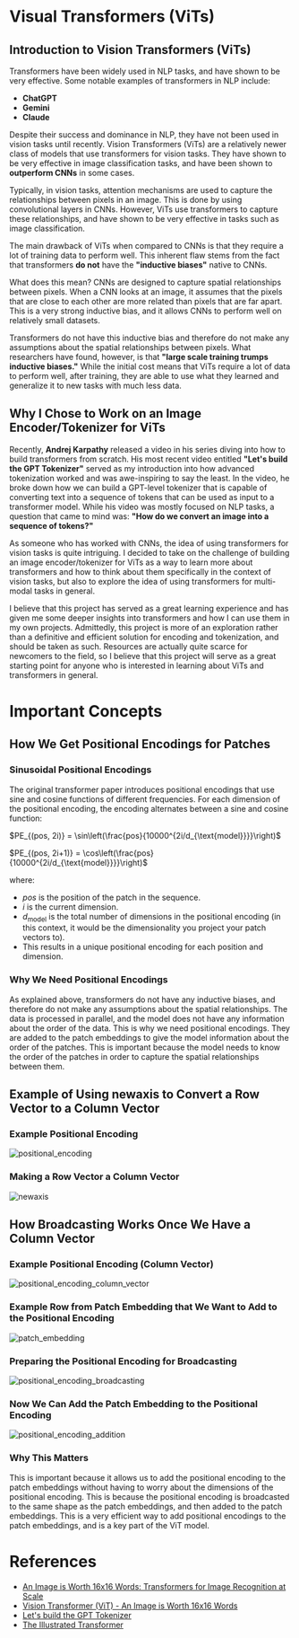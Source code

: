 # Visual Transformers (ViTs)

## Introduction to Vision Transformers (ViTs)

Transformers have been widely used in NLP tasks, and have shown to be very effective. Some notable examples of transformers in NLP include:
- **ChatGPT**
- **Gemini**
- **Claude**
    
Despite their success and dominance in NLP, they have not been used in vision tasks until recently. Vision Transformers (ViTs) are a relatively newer class of models that use transformers for vision tasks. They have shown to be very effective in image classification tasks, and have been shown to **outperform CNNs** in some cases.

Typically, in vision tasks, attention mechanisms are used to capture the relationships between pixels in an image. This is done by using convolutional layers in CNNs. However, ViTs use transformers to capture these relationships, and have shown to be very effective in tasks such as image classification.

The main drawback of ViTs when compared to CNNs is that they require a lot of training data to perform well. This inherent flaw stems from the fact that transformers **do not** have the **"inductive biases"** native to CNNs.

What does this mean? CNNs are designed to capture spatial relationships between pixels. When a CNN looks at an image, it assumes that the pixels that are close to each other are more related than pixels that are far apart. This is a very strong inductive bias, and it allows CNNs to perform well on relatively small datasets.

Transformers do not have this inductive bias and therefore do not make any assumptions about the spatial relationships between pixels. What researchers have found, however, is that **"large scale training trumps inductive biases."** While the initial cost means that ViTs require a lot of data to perform well, after training, they are able to use what they learned and generalize it to new tasks with much less data.


## Why I Chose to Work on an Image Encoder/Tokenizer for ViTs

Recently, **Andrej Karpathy** released a video in his series diving into how to build transformers from scratch. His most recent video entitled **"Let's build the GPT Tokenizer"** served as my introduction into how advanced tokenization worked and was awe-inspiring to say the least. In the video, he broke down how we can build a GPT-level tokenizer that is capable of converting text into a sequence of tokens that can be used as input to a transformer model. While his video was mostly focused on NLP tasks, a question that came to mind was: **"How do we convert an image into a sequence of tokens?"** 

As someone who has worked with CNNs, the idea of using transformers for vision tasks is quite intriguing. I decided to take on the challenge of building an image encoder/tokenizer for ViTs as a way to learn more about transformers and how to think about them specifically in the context of vision tasks, but also to explore the idea of using transformers for multi-modal tasks in general.

I believe that this project has served as a great learning experience and has given me some deeper insights into transformers and how I can use them in my own projects. Admittedly, this project is more of an exploration rather than a definitive and efficient solution for encoding and tokenization, and should be taken as such. Resources are actually quite scarce for newcomers to the field, so I believe that this project will serve as a great starting point for anyone who is interested in learning about ViTs and transformers in general.




# Important Concepts

## How We Get Positional Encodings for Patches

### Sinusoidal Positional Encodings

The original transformer paper introduces positional encodings that use sine and cosine functions of different frequencies. For each dimension of the positional encoding, the encoding alternates between a sine and cosine function:

$PE_{(pos, 2i)} = \sin\left(\frac{pos}{10000^{2i/d_{\text{model}}}}\right)$

$PE_{(pos, 2i+1)} = \cos\left(\frac{pos}{10000^{2i/d_{\text{model}}}}\right)$

where:

*   $pos$ is the position of the patch in the sequence.
*   $i$ is the current dimension.
*   $d_{\text{model}}$ is the total number of dimensions in the positional encoding (in this context, it would be the dimensionality you project your patch vectors to).
*   This results in a unique positional encoding for each position and dimension.

### Why We Need Positional Encodings

As explained above, transformers do not have any inductive biases, and therefore do not make any assumptions about the spatial relationships. The data is processed in parallel, and the model does not have any information about the order of the data. This is why we need positional encodings. They are added to the patch embeddings to give the model information about the order of the patches. This is important because the model needs to know the order of the patches in order to capture the spatial relationships between them.


## Example of Using newaxis to Convert a Row Vector to a Column Vector


### Example Positional Encoding
![positional_encoding](images/image_1.png)



### Making a Row Vector a Column Vector

![newaxis](images/image_2.png)



## How Broadcasting Works Once We Have a Column Vector

### Example Positional Encoding (Column Vector)

![positional_encoding_column_vector](images/image_3.png)


### Example Row from Patch Embedding that We Want to Add to the Positional Encoding

![patch_embedding](images/image_4.png)


### Preparing the Positional Encoding for Broadcasting

![positional_encoding_broadcasting](images/image_5.png)

### Now We Can Add the Patch Embedding to the Positional Encoding

![positional_encoding_addition](images/image_6.png)

### Why This Matters
This is important because it allows us to add the positional encoding to the patch embeddings without having to worry about the dimensions of the positional encoding. This is because the positional encoding is broadcasted to the same shape as the patch embeddings, and then added to the patch embeddings. This is a very efficient way to add positional encodings to the patch embeddings, and is a key part of the ViT model.



# References
- [An Image is Worth 16x16 Words: Transformers for Image Recognition at Scale](https://arxiv.org/abs/2010.11929)
- [Vision Transformer (ViT) - An Image is Worth 16x16 Words](https://www.youtube.com/watch?v=TrdevFK_am4)
- [Let's build the GPT Tokenizer](https://youtu.be/zduSFxRajkE?si=qWtUIN_Q-2aRUzNG)
- [The Illustrated Transformer](https://jalammar.github.io/illustrated-transformer/)
